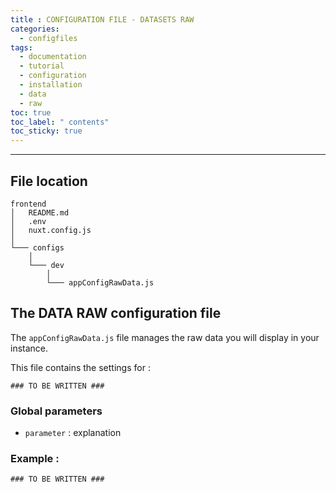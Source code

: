 ```yaml
---
title : CONFIGURATION FILE - DATASETS RAW
categories:
  - configfiles
tags:
  - documentation
  - tutorial
  - configuration
  - installation
  - data
  - raw
toc: true
toc_label: " contents"
toc_sticky: true
---
```


--------

## File location

```shell
frontend
│   README.md
│   .env
│   nuxt.config.js
│
└─── configs
    │
    └─── dev
        │
        └─── appConfigRawData.js

```

## The DATA RAW configuration file

The `appConfigRawData.js` file manages the raw data you will display in your instance.

This file contains the settings for :

```shell
### TO BE WRITTEN ###
```

### Global parameters

- `parameter` : explanation

### Example : 

```shell
### TO BE WRITTEN ###
```
